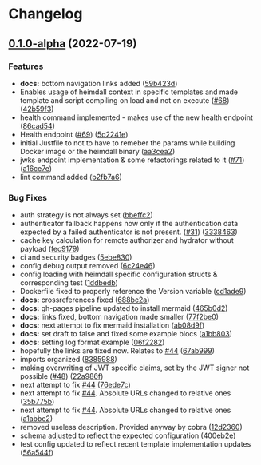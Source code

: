 # Changelog

## [0.1.0-alpha](https://github.com/dadrus/heimdall/compare/v0.0.1-alpha...v0.1.0-alpha) (2022-07-19)


### Features

* **docs:** bottom navigation links added ([59b423d](https://github.com/dadrus/heimdall/commit/59b423dec9b080d1bd03903d5b401dc7718b7811))
* Enables usage of heimdall context in specific templates and made template and script compiling on load and not on execute ([#68](https://github.com/dadrus/heimdall/issues/68)) ([42b59f3](https://github.com/dadrus/heimdall/commit/42b59f39e784faae28f5b2f1511cbd35ade9e131))
* health command implemented - makes use of the new health endpoint ([86cad54](https://github.com/dadrus/heimdall/commit/86cad54ddf5280513e03c15daca4b7cd50b1845a))
* Health endpoint ([#69](https://github.com/dadrus/heimdall/issues/69)) ([5d2241e](https://github.com/dadrus/heimdall/commit/5d2241ea6e14790344a2f883f50ee5292b1dc4f8))
* initial Justfile to not to have to remeber the params while building Docker image or the heimdall binary ([aa3cea2](https://github.com/dadrus/heimdall/commit/aa3cea24d77876ce0d8a460c6b0a057b819f3a7a))
* jwks endpoint implementation & some refactorings related to it ([#71](https://github.com/dadrus/heimdall/issues/71)) ([a16ce7e](https://github.com/dadrus/heimdall/commit/a16ce7ec01b2613dc7bb3a65901e57589fb4e32a))
* lint command added ([b2fb7a6](https://github.com/dadrus/heimdall/commit/b2fb7a6a4d0ed705b9e138110b47be6835f4f8a5))


### Bug Fixes

* auth strategy is not always set ([bbeffc2](https://github.com/dadrus/heimdall/commit/bbeffc24bc7a1ef9bd5c5e3b9ba3b742e61a3bd8))
* authenticator fallback happens now only if the authentication data expected by a failed authenticator is not present. ([#31](https://github.com/dadrus/heimdall/issues/31)) ([3338463](https://github.com/dadrus/heimdall/commit/3338463c757898b3927c93d4b3ccd63910fe00a4))
* cache key calculation for remote authorizer and hydrator without payload ([fec9179](https://github.com/dadrus/heimdall/commit/fec917988e628071975cb122a71028a92d702ce6))
* ci and security badges ([5ebe830](https://github.com/dadrus/heimdall/commit/5ebe830b6d863e20349dd50ae7d81e63de9aa671))
* config debug output removed ([6c24e46](https://github.com/dadrus/heimdall/commit/6c24e46ef571c852ecdf696703bc5b02908035ee))
* config loading with heimdall specific configuration structs & corresponding test ([1ddbedb](https://github.com/dadrus/heimdall/commit/1ddbedb2224ad91ecd7f2fcbabb748db0b9e981f))
* Dockerfile fixed to properly reference the Version variable ([cd1ade9](https://github.com/dadrus/heimdall/commit/cd1ade9317de8c2a06674d613044777d95aa710c))
* **docs:** crossreferences fixed ([688bc2a](https://github.com/dadrus/heimdall/commit/688bc2a42bf02308ddb2625fc1d261e7b346d3f7))
* **docs:** gh-pages pipeline updated to install mermaid ([465b0d2](https://github.com/dadrus/heimdall/commit/465b0d2cc99d3c1423c7910d49f87de5cc2ea738))
* **docs:** links fixed, bottom navigation made smaller ([77f2be0](https://github.com/dadrus/heimdall/commit/77f2be074ebe54a45aefa2885f772de6862fedb3))
* **docs:** next attempt to fix mermaid installation ([ab08d9f](https://github.com/dadrus/heimdall/commit/ab08d9f6fc2de8a60708c1cad5e9f0f2bc275dd6))
* **docs:** set draft to false and fixed some example blocs ([a1bb803](https://github.com/dadrus/heimdall/commit/a1bb80378f3b9d2ffdef88f04b67d0e669130a1e))
* **docs:** setting log format example ([06f2282](https://github.com/dadrus/heimdall/commit/06f2282f845f3f02caebd90f2398c03165c6c19b))
* hopefully the links are fixed now. Relates to [#44](https://github.com/dadrus/heimdall/issues/44) ([67ab999](https://github.com/dadrus/heimdall/commit/67ab999827cc8f6b846892fc598c8bee1eba7d4c))
* imports organized ([8385988](https://github.com/dadrus/heimdall/commit/83859887b695b0d9e074bb48810ba614746e244d))
* making overwriting of JWT specific claims, set by the JWT signer not possible ([#48](https://github.com/dadrus/heimdall/issues/48)) ([22a986f](https://github.com/dadrus/heimdall/commit/22a986f1b28ad3ddf839f97906d78c28576021a4))
* next attempt to fix [#44](https://github.com/dadrus/heimdall/issues/44) ([76ede7c](https://github.com/dadrus/heimdall/commit/76ede7c5998c673a309574aaa814ebdd60c701f9))
* next attempt to fix [#44](https://github.com/dadrus/heimdall/issues/44). Absolute URLs changed to relative ones ([35b775b](https://github.com/dadrus/heimdall/commit/35b775be523c9786c308ae41407bfe67624d5781))
* next attempt to fix [#44](https://github.com/dadrus/heimdall/issues/44). Absolute URLs changed to relative ones ([a1abbe2](https://github.com/dadrus/heimdall/commit/a1abbe23e6fb4b9919df60de64a67355485a80a6))
* removed useless description. Provided anyway by cobra ([12d2360](https://github.com/dadrus/heimdall/commit/12d2360d8838a59472b0724a4b19e5d83097ae57))
* schema adjusted to reflect the expected configuration ([400eb2e](https://github.com/dadrus/heimdall/commit/400eb2e18e3bf591f11429b355fc2517690f9b37))
* test config updated to reflect recent template implementation updates ([56a544f](https://github.com/dadrus/heimdall/commit/56a544fcbeafe9b89fba8a38684650b0059fb8f4))
